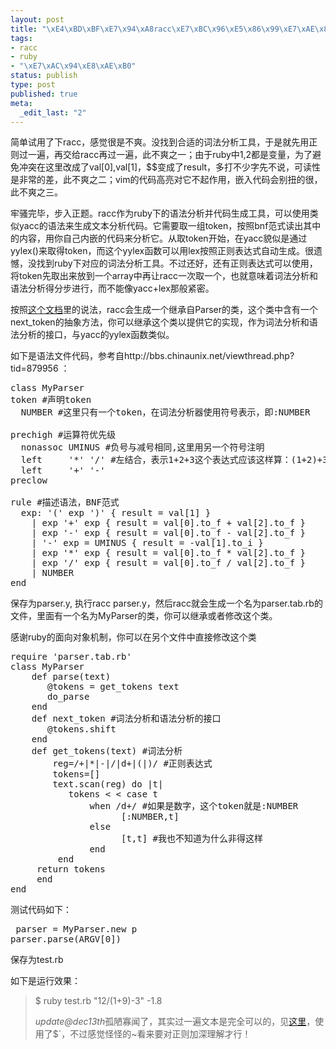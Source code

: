 ```yaml
--- 
layout: post
title: "\xE4\xBD\xBF\xE7\x94\xA8racc\xE7\xBC\x96\xE5\x86\x99\xE7\xAE\x80\xE5\x8D\x95\xE8\xAE\xA1\xE7\xAE\x97\xE5\x99\xA8"
tags: 
- racc
- ruby
- "\xE7\xAC\x94\xE8\xAE\xB0"
status: publish
type: post
published: true
meta: 
  _edit_last: "2"
---
```

简单试用了下racc，感觉很是不爽。没找到合适的词法分析工具，于是就先用正则过一遍，再交给racc再过一遍，此不爽之一；由于ruby中$1,$2都是变量，为了避免冲突在这里改成了val[0],val[1]，$$变成了result，多打不少字先不说，可读性是非常的差，此不爽之二；vim的代码高亮对它不起作用，嵌入代码会别扭的很，此不爽之三。

牢骚完毕，步入正题。racc作为ruby下的语法分析并代码生成工具，可以使用类似yacc的语法来生成文本分析代码。它需要取一组token，按照bnf范式读出其中的内容，用你自己内嵌的代码来分析它。从取token开始，在yacc貌似是通过yylex()来取得token，而这个yylex函数可以用lex按照正则表达式自动生成。很遗憾，没找到ruby下对应的词法分析工具。不过还好，还有正则表达式可以使用，将token先取出来放到一个array中再让racc一次取一个，也就意味着词法分析和语法分析得分步进行，而不能像yacc+lex那般紧密。

按照<a href="http://i.loveruby.net/en/projects/racc/doc/parser.html">这个文档</a>里的说法，racc会生成一个继承自Parser的类，这个类中含有一个next_token的抽象方法，你可以继承这个类以提供它的实现，作为词法分析和语法分析的接口，与yacc的yylex函数类似。

如下是语法文件代码，参考自http://bbs.chinaunix.net/viewthread.php?tid=879956 ：
<pre lang="ruby">
class MyParser
token #声明token
  NUMBER #这里只有一个token，在词法分析器使用符号表示，即:NUMBER

prechigh #运算符优先级
  nonassoc UMINUS #负号与减号相同,这里用另一个符号注明
  left     '*' '/' #左结合，表示1+2+3这个表达式应该这样算：(1+2)+3，即先取左边后取右边
  left     '+' '-'
preclow

rule #描述语法，BNF范式
  exp: '(' exp ')' { result = val[1] }
    | exp '+' exp { result = val[0].to_f + val[2].to_f }
    | exp '-' exp { result = val[0].to_f - val[2].to_f }
    | '-' exp = UMINUS { result = -val[1].to_i }
    | exp '*' exp { result = val[0].to_f * val[2].to_f }
    | exp '/' exp { result = val[0].to_f / val[2].to_f }
    | NUMBER
end</pre>

保存为parser.y, 执行racc parser.y，然后racc就会生成一个名为parser.tab.rb的文件，里面有一个名为MyParser的类，你可以继承或者修改这个类。

感谢ruby的面向对象机制，你可以在另个文件中直接修改这个类

<pre lang="ruby">require 'parser.tab.rb'
class MyParser
    def parse(text)
       @tokens = get_tokens text
       do_parse
    end
    def next_token #词法分析和语法分析的接口
       @tokens.shift
    end
    def get_tokens(text) #词法分析
        reg=/+|*|-|/|d+|(|)/ #正则表达式
        tokens=[]
        text.scan(reg) do |t|
           tokens < < case t
               when /d+/ #如果是数字，这个token就是:NUMBER
                     [:NUMBER,t]
               else
                     [t,t] #我也不知道为什么非得这样
               end
         end
     return tokens
     end
end</pre>


测试代码如下：
</pre><pre lang="ruby">
parser = MyParser.new
p parser.parse(ARGV[0])
</pre>

保存为test.rb

如下是运行效果：
<blockquote>
$ ruby test.rb "12/(1+9)-3"
-1.8



<em>update@dec13th</em>孤陋寡闻了，其实过一遍文本是完全可以的，见<a href="http://dev.csdn.net/Develop/article/28/77129.shtm">这里</a>，使用了$`，不过感觉怪怪的~看来要对正则加深理解才行！</blockquote>
